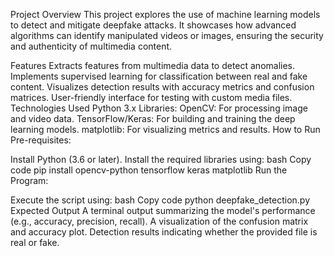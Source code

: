 Project Overview
This project explores the use of machine learning models to detect and mitigate deepfake attacks. It showcases how advanced algorithms can identify manipulated videos or images, ensuring the security and authenticity of multimedia content.

Features
Extracts features from multimedia data to detect anomalies.
Implements supervised learning for classification between real and fake content.
Visualizes detection results with accuracy metrics and confusion matrices.
User-friendly interface for testing with custom media files.
Technologies Used
Python 3.x
Libraries:
OpenCV: For processing image and video data.
TensorFlow/Keras: For building and training the deep learning models.
matplotlib: For visualizing metrics and results.
How to Run
Pre-requisites:

Install Python (3.6 or later).
Install the required libraries using:
bash
Copy code
pip install opencv-python tensorflow keras matplotlib
Run the Program:

Execute the script using:
bash
Copy code
python deepfake_detection.py
Expected Output
A terminal output summarizing the model's performance (e.g., accuracy, precision, recall).
A visualization of the confusion matrix and accuracy plot.
Detection results indicating whether the provided file is real or fake.







